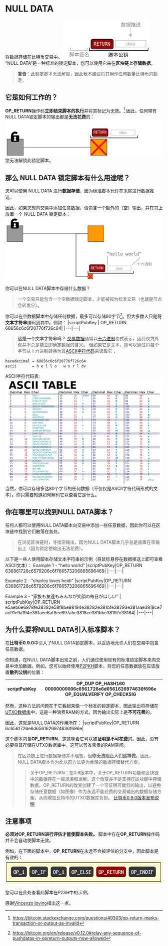 # NULL DATA
将数据存储在比特币交易中。
![nulldata-1.png](img/nulldata-1%20(1).png)
“NULL DATA”是一种标准的锁定脚本，您可以使用它来在**区块链上存储数据**。

>**警告**：此锁定脚本无法解锁，因此我不建议将其用作任何数量比特币的锁定。

## 它是如何工作的？

**OP_RETURN**操作码**立即结束脚本的执行**并将其标记为无效。[^1]
因此，任何带有NULL DATA锁定脚本的输出都是**无法花费**的：
![nulldata-2.png](img/nulldata-2%20(1).png)
您无法解锁此锁定脚本。

## 那么 NULL DATA 锁定脚本有什么用途呢？
您可以使用 NULL DATA 进行**数据存储**，因为[标准脚本](../Script.md)允许在末尾进行数据推送。

因此，如果您想向交易中添加任意数据，请包含一个额外的（空）输出，并在其上放置一个 NULL DATA 锁定脚本：
![nulldata-3.png](img/nulldata-3%20(1).png)

你可以在NULL DATA脚本中存储什么数据？
>一个交易只能包含一个空数据锁定脚本，才能被视为标准交易（也就是节点会转发它）。

你可以在空数据脚本中存储任何数据，最多可以存储80字节[^2]。但大多数人只是将**文本字符串**编码到其中。例如：
|scriptPubKey | OP_RETURN 68656c6c6f20776f726c64|
|---|---|

>**这是一个文本字符串吗？**
[交易数据](../../Transaction/Transaction%20Data/Transaction%20Data.md)通常以[十六进制](../../Other/Hexadecimal/hexadecimal.md)格式表示，因此仅凭外观并不总是能立即确定数据的含义。
但如果它是文本，则可以通过将每个字节从十六进制转换为其[ASCII字符代码](http://www.asciitable.com/)来读取它：
```
hexadecimal = 68656c6c6f20776f726c64
ascii       = h e l l o   w o r l dv
```
ASCII字符代码表:
![nulldata-4.png](img/nulldata-4%20(1).png)
当然，你可以存储多达80个字节的任何数据（不仅仅是ASCII字符代码形式的文本）。你只需要知道如何解码它以查看它是什么。

## 你在哪里可以找到NULL DATA脚本？
任何人都可以使用NULL DATA脚本向交易中添加一些任意数据，因此你可以在区块链中找到它们散落在各处。

>在浏览区块链时，寻找空输出，因为NULL DATA脚本几乎总是放置在空输出上（因为锁定使输出无法花费）。

以下是一些人使用脚本存储文本字符串的示例（将鼠标悬停在数据推送上即可查看ASCII文本）：
Example 1 - “hello world”
|scriptPubKey|OP_RETURN 636861726c6579206c6f766573206865696469|
|---|---|

Example 2 - “charley loves heidi”
|scriptPubKey|OP_RETURN 636861726c6579206c6f766573206865696469|
|---|---|

Example 3 - “家族も友達もみんなが笑顔の毎日がほしい”
| scriptPubKey|OP_RETURN e5aeb6e6978fe38282e58f8be98194e38282e381bfe38293e381aae3818ce7ac91e9a194e381aee6af8ee697a5e3818ce381bbe38197e38184|
|---|---|

## 为什么要将NULL DATA引入标准脚本？

在**比特币0.9.0**中引入了NULL DATA锁定脚本，以妥协地允许人们在交易中包含任意数据。

你知道，在NULL DATA脚本出现之前，人们通过使用现有的标准锁定脚本来向交易中添加数据。例如，您可以始终使用[P2PKH](../P2PKH/P2PKH.md)脚本，将您的任意数据放在应该放置**散列公钥**的位置：

|scriptPubKey|OP_DUP OP_HASH160 00000000006c6561726e6d6561626974636f696e OP_EQUALVERIFY OP_CHECKSIG|
|---|---|

然而，这种方法的问题在于它看起来像一个标准的锁定脚本，因此输出将存储在[UTXO数据库](../../Transaction/UTXO/UTXO.md)中，这是一种浪费RAM的方式，因为输出实际上是**不可花费**的。

因此，这就是NULL DATA的作用所在：
|scriptPubKey|OP_RETURN 6c6561726e6d6561626974636f696e|

这个脚本包含**OP_RETURN**，这意味着它可以被**证明是不可花费**的。因此，没有必要将其存储在UTXO数据库中，这可以节省宝贵的RAM空间。

>在区块链上进行数据存储并不理想，但**你无法阻止人们这样做**。因此，NULL DATA脚本作为比以前方法更为合理的数据存储替代方案。
>>关于OP_RETURN：在0.9版本中，关于OP_RETURN功能和区块链中的数据存在一些混淆和误解。这个改变并不是支持在区块链中存储数据。OP_RETURN的改变创建了一个可证明可裁剪的输出，以避免存储任意数据（如图像）作为永远不能花费的交易输出的数据存储方案，从而增加比特币的UTXO数据库负担。
[比特币0.9.0版本发布说明](https://bitcoin.org/en/release/v0.9.0)

## 注意事项
**必须对OP_RETURN进行评估才能使脚本失败。**
脚本中存在**OP_RETURN**操作码并不会自动使脚本无效。

例如，在下面的脚本中，**OP_RETURN**在永远不会被评估的分支中，因此脚本是有效的：
![nulldata-5.png](img/nulldata-5.png)

您可以在此处查看此脚本在*P2SH*中的*示例*。

感谢[Vincenzo Iovino](https://sites.google.com/site/vincenzoiovinoit)指出这一点。

[^1]:https://bitcoin.stackexchange.com/questions/49303/op-return-marks-transaction-or-output-as-invalid
[^2]:https://bitcoin.org/en/release/v0.12.0#relay-any-sequence-of-pushdatas-in-opreturn-outputs-now-allowed
